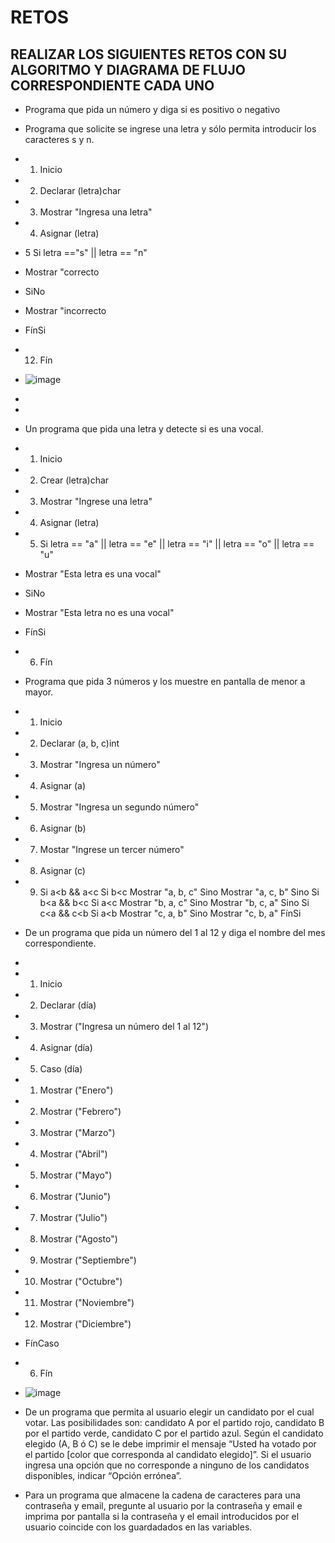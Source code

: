 # RETOS
## REALIZAR LOS SIGUIENTES RETOS CON SU ALGORITMO Y DIAGRAMA DE FLUJO CORRESPONDIENTE CADA UNO 

* Programa que pida un número y diga si es positivo o negativo
* Programa que solicite se ingrese una letra y sólo permita introducir los caracteres s y n.
* 1. Inicio
* 2. Declarar (letra)char
* 3. Mostrar "Ingresa una letra"
* 4. Asignar (letra)
* 5 Si letra =="s" || letra == "n"
*  Mostrar "correcto
*  SiNo 
*  Mostrar "incorrecto
* FínSi
* 12. Fín
* ![image](https://user-images.githubusercontent.com/103066551/164300071-209020cb-0fba-4ae0-96dc-aa3543b89bf3.png)

*  
*    

* Un programa que pida una letra y detecte si es una vocal. 
* 1. Inicio
* 2. Crear (letra)char
* 3. Mostrar "Ingrese una letra"
* 4. Asignar (letra)
* 5. Si letra == "a" || letra == "e" || letra == "i" || letra == "o" || letra == "u"
* Mostrar "Esta letra es una vocal"
* SiNo
* Mostrar "Esta letra no es una vocal"
* FínSi
* 6. Fín


* Programa que pida 3 números y los muestre en pantalla de menor a mayor.
* 1. Inicio
* 2. Declarar (a, b, c)int
* 3. Mostrar "Ingresa un número"
* 4. Asignar (a)
* 5. Mostrar "Ingresa un segundo número"
* 6. Asignar (b)
* 7. Mostar "Ingrese un tercer número"
* 8. Asignar (c)
* 9. Si a<b && a<c
        Si b<c
         Mostrar "a, b, c"
        Sino
         Mostrar "a, c, b"
       Sino
        Si b<a && b<c
           Si a<c
         Mostrar "b, a, c"
      Sino
       Mostrar "b, c, a"
      Sino
      Si c<a && c<b
          Si a<b
          Mostrar "c, a, b"
         Sino
          Mostrar "c, b, a"
    FínSi
    
* De un programa que pida un número del 1 al 12 y diga el nombre del mes correspondiente.
* 
* 1. Inicio 
* 2. Declarar (día)
* 3. Mostrar ("Ingresa un número del 1 al 12")
* 4. Asignar (día)
* 5. Caso  (día)
*    1. Mostrar ("Enero")
*    2. Mostrar ("Febrero")
*    3. Mostrar ("Marzo")
*    4. Mostrar ("Abril")
*    5. Mostrar ("Mayo")
*    6. Mostrar ("Junio")
*    7. Mostrar ("Julio")
*    8. Mostrar ("Agosto")
*    9. Mostrar ("Septiembre")
*    10. Mostrar ("Octubre")
*    11. Mostrar ("Noviembre")
*    12. Mostrar ("Diciembre")
*   FínCaso
* 6. Fín 
* ![image](https://user-images.githubusercontent.com/103066551/164531196-897980b0-d236-4eff-ae82-4f4143529b39.png)

* De un programa que permita al usuario elegir un candidato por el cual votar. Las posibilidades son: candidato A por el partido rojo, candidato B por el partido verde, candidato C por el partido azul. Según el candidato elegido (A, B ó C) se le debe imprimir el mensaje “Usted ha votado por el partido [color que corresponda al candidato elegido]”. Si el usuario ingresa una opción que no corresponde a ninguno de los candidatos disponibles, indicar “Opción errónea”.
* Para un programa que almacene la cadena de caracteres para una contraseña y email, pregunte al usuario por la contraseña y email e imprima por pantalla si la contraseña y el email introducidos por el usuario coincide con los guardadados en las variables.
